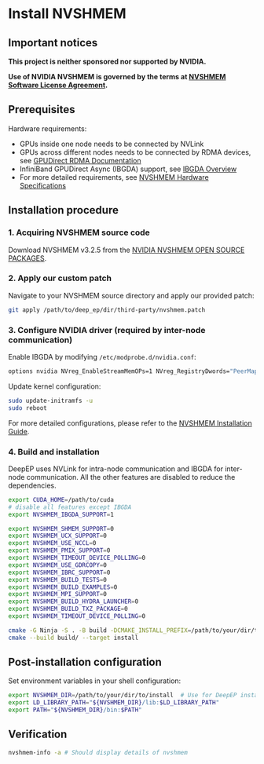 # Install NVSHMEM

## Important notices

**This project is neither sponsored nor supported by NVIDIA.**

**Use of NVIDIA NVSHMEM is governed by the terms at [NVSHMEM Software License Agreement](https://docs.nvidia.com/nvshmem/api/sla.html).**

## Prerequisites

Hardware requirements:
   - GPUs inside one node needs to be connected by NVLink
   - GPUs across different nodes needs to be connected by RDMA devices, see [GPUDirect RDMA Documentation](https://docs.nvidia.com/cuda/gpudirect-rdma/)
   - InfiniBand GPUDirect Async (IBGDA) support, see [IBGDA Overview](https://developer.nvidia.com/blog/improving-network-performance-of-hpc-systems-using-nvidia-magnum-io-nvshmem-and-gpudirect-async/)
   - For more detailed requirements, see [NVSHMEM Hardware Specifications](https://docs.nvidia.com/nvshmem/release-notes-install-guide/install-guide/abstract.html#hardware-requirements)

## Installation procedure

### 1. Acquiring NVSHMEM source code

Download NVSHMEM v3.2.5 from the [NVIDIA NVSHMEM OPEN SOURCE PACKAGES](https://developer.nvidia.com/downloads/assets/secure/nvshmem/nvshmem_src_3.2.5-1.txz).

### 2. Apply our custom patch

Navigate to your NVSHMEM source directory and apply our provided patch:

```bash
git apply /path/to/deep_ep/dir/third-party/nvshmem.patch
```

### 3. Configure NVIDIA driver (required by inter-node communication)

Enable IBGDA by modifying `/etc/modprobe.d/nvidia.conf`:

```bash
options nvidia NVreg_EnableStreamMemOPs=1 NVreg_RegistryDwords="PeerMappingOverride=1;"
```

Update kernel configuration:

```bash
sudo update-initramfs -u
sudo reboot
```

For more detailed configurations, please refer to the [NVSHMEM Installation Guide](https://docs.nvidia.com/nvshmem/release-notes-install-guide/install-guide/abstract.html).

### 4. Build and installation

DeepEP uses NVLink for intra-node communication and IBGDA for inter-node communication. All the other features are disabled to reduce the dependencies.

```bash
export CUDA_HOME=/path/to/cuda
# disable all features except IBGDA
export NVSHMEM_IBGDA_SUPPORT=1

export NVSHMEM_SHMEM_SUPPORT=0
export NVSHMEM_UCX_SUPPORT=0
export NVSHMEM_USE_NCCL=0
export NVSHMEM_PMIX_SUPPORT=0
export NVSHMEM_TIMEOUT_DEVICE_POLLING=0
export NVSHMEM_USE_GDRCOPY=0
export NVSHMEM_IBRC_SUPPORT=0
export NVSHMEM_BUILD_TESTS=0
export NVSHMEM_BUILD_EXAMPLES=0
export NVSHMEM_MPI_SUPPORT=0
export NVSHMEM_BUILD_HYDRA_LAUNCHER=0
export NVSHMEM_BUILD_TXZ_PACKAGE=0
export NVSHMEM_TIMEOUT_DEVICE_POLLING=0

cmake -G Ninja -S . -B build -DCMAKE_INSTALL_PREFIX=/path/to/your/dir/to/install
cmake --build build/ --target install
```

## Post-installation configuration

Set environment variables in your shell configuration:

```bash
export NVSHMEM_DIR=/path/to/your/dir/to/install  # Use for DeepEP installation
export LD_LIBRARY_PATH="${NVSHMEM_DIR}/lib:$LD_LIBRARY_PATH"
export PATH="${NVSHMEM_DIR}/bin:$PATH"
```

## Verification

```bash
nvshmem-info -a # Should display details of nvshmem
```
